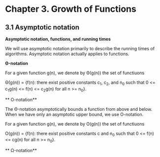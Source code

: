 # Chapter 3. Growth of Functions

## 3.1 Asymptotic notation

**Asymptotic notation, functions, and running times**

We will use asymptotic notation primarily to describe the running times of algorithms. Asymptotic notation actually applies to functions.

**&Theta;-notation**

For a given function g(n), we denote by &Theta;(g(n)) the set of functiuons

&Theta;(g(n)) = {f(n): there exist positive constants c<sub>1</sub>, c<sub>2</sub>, and n<sub>0</sub> such that 0 <= c<sub>1</sub>g(n) <= f(n) <= c<sub>2</sub>g(n) for all n >= n<sub>0</sub>}.

** O-notation**

The &Theta;-notation asymptotically bounds a function from above and below. When we have only an asymptotic upper bound, we use O-notation.

For a given function g(n), we denote by O(g(n)) the set of functiuons

O(g(n)) = {f(n): there exist positive constants c and n<sub>0</sub> such that 0 <= f(n) <= cg(n) for all n >= n<sub>0</sub>}.

** &Omega;-notation**

